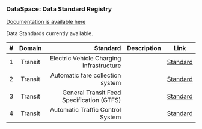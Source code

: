 ### DataSpace: Data Standard Registry

[Documentation is available here](https://standards.dataspace.mobi)

Data Standards currently available.

| #        | Domain           | Standard  | Description | Link |
| ------------- |:-------------:| -----:|--- |--- |
| 1     | Transit| Electric Vehicle Charging Infrastructure | | [Standard](transit/ev_charging/) |
| 2     | Transit |  Automatic fare collection system | | [Standard](ev_charging/) |
| 3 | Transit |  General Transit Feed Specification (GTFS) | | [Standard](ev_charging/) |
| 4 | Transit | Automatic Traffic Control System | | [Standard](ev_charging/) |
